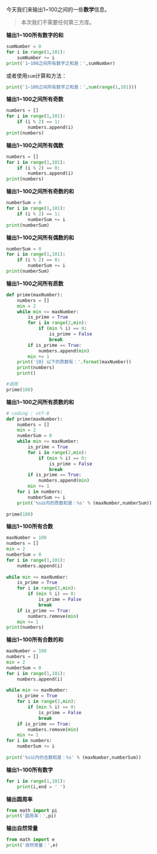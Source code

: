 今天我们来输出1~100之间的一些**数学**信息。

> 本次我们不需要任何第三方库。

**输出1~100所有数字的和**

```python
sumNumber = 0
for i in range(1,101):
	sumNumber += i
print('1~100之间所有数字之和是：',sumNumber)
```
或者使用`sum`计算和方法：

```python
print('1~100之间所有数字之和是：',sum(range(1,101)))
```

**输出1~100之间所有奇数**

```python
numbers = []
for i in range(1,101):
	if (i % 2) == 1:
		numbers.append(i)
print(numbers)
```

**输出1~100之间所有偶数**

```python
numbers = []
for i in range(1,101):
	if (i % 2) == 0:
		numbers.append(i)
print(numbers)
```

**输出1~100之间所有奇数的和**

```python
numberSum = 0
for i in range(1,101):
	if (i % 2) == 1:
		numberSum += i
print(numberSum)
```

**输出1~100之间所有偶数的和**

```python
numberSum = 0
for i in range(1,101):
	if (i % 2) == 0:
		numberSum += i
print(numberSum)
```

**输出1~100之间所有质数**

```python
def prime(maxNumber):
    numbers = []
    min = 2
    while min <= maxNumber:
        is_prime = True
        for i in range(2,min):
            if (min % i) == 0:
                is_prime = False
                break
        if is_prime == True:
            numbers.append(min)
        min += 1
    print('{0} 以下的质数有：'.format(maxNumber))
    print(numbers)
    print()

#调用
prime(100)
```

**输出1~100之间所有质数的和**

```python
# coding : utf-8
def prime(maxNumber):
    numbers = []
    min = 2
    numberSum = 0
    while min <= maxNumber:
        is_prime = True
        for i in range(2,min):
            if (min % i) == 0:
                is_prime = False
                break
        if is_prime == True:
            numbers.append(min)
        min += 1
    for i in numbers:
        numberSum += i
    print('%s以内的质数和是：%s' % (maxNumber,numberSum))
    
prime(100)
```

**输出1~100所有合数**

```python
maxNumber = 100
numbers = []
min = 2
numberSum = 0
for i in range(1,101):
    numbers.append(i)
    
while min <= maxNumber:
    is_prime = True
    for i in range(2,min):
        if (min % i) == 0:
            is_prime = False
            break
    if is_prime == True:
        numbers.remove(min)
    min += 1
print(numbers)
```

**输出1~100所有合数的和**

```python
maxNumber = 100
numbers = []
min = 2
numberSum = 0
for i in range(1,101):
    numbers.append(i)
    
while min <= maxNumber:
    is_prime = True
    for i in range(2,min):
        if (min % i) == 0:
            is_prime = False
            break
    if is_prime == True:
        numbers.remove(min)
    min += 1
for i in numbers:
    numberSum += i
    
print('%s以内的合数和是：%s' % (maxNumber,numberSum))
```

**输出1~100所有数字**

```python
for i in range(1,101):
    print(i,end = ' ')
```

**输出圆周率**

```python
from math import pi
print('圆周率：',pi)
```

**输出自然常量**

```python
from math import e
print('自然常量：',e)
```


